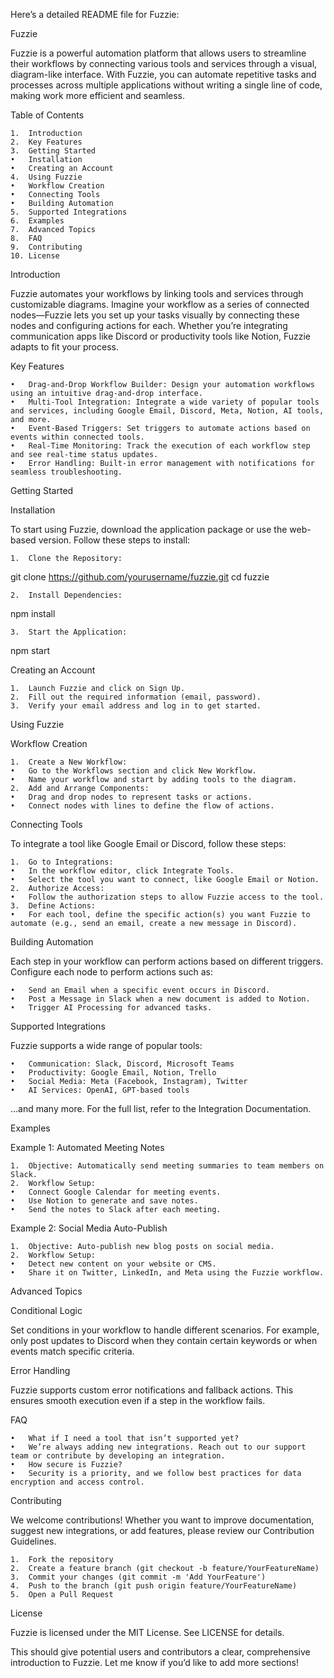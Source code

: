 Here’s a detailed README file for Fuzzie:

Fuzzie

Fuzzie is a powerful automation platform that allows users to streamline their workflows by connecting various tools and services through a visual, diagram-like interface. With Fuzzie, you can automate repetitive tasks and processes across multiple applications without writing a single line of code, making work more efficient and seamless.

Table of Contents

	1.	Introduction
	2.	Key Features
	3.	Getting Started
	•	Installation
	•	Creating an Account
	4.	Using Fuzzie
	•	Workflow Creation
	•	Connecting Tools
	•	Building Automation
	5.	Supported Integrations
	6.	Examples
	7.	Advanced Topics
	8.	FAQ
	9.	Contributing
	10.	License

Introduction

Fuzzie automates your workflows by linking tools and services through customizable diagrams. Imagine your workflow as a series of connected nodes—Fuzzie lets you set up your tasks visually by connecting these nodes and configuring actions for each. Whether you’re integrating communication apps like Discord or productivity tools like Notion, Fuzzie adapts to fit your process.

Key Features

	•	Drag-and-Drop Workflow Builder: Design your automation workflows using an intuitive drag-and-drop interface.
	•	Multi-Tool Integration: Integrate a wide variety of popular tools and services, including Google Email, Discord, Meta, Notion, AI tools, and more.
	•	Event-Based Triggers: Set triggers to automate actions based on events within connected tools.
	•	Real-Time Monitoring: Track the execution of each workflow step and see real-time status updates.
	•	Error Handling: Built-in error management with notifications for seamless troubleshooting.

Getting Started

Installation

To start using Fuzzie, download the application package or use the web-based version. Follow these steps to install:

	1.	Clone the Repository:

git clone https://github.com/yourusername/fuzzie.git
cd fuzzie


	2.	Install Dependencies:

npm install


	3.	Start the Application:

npm start



Creating an Account

	1.	Launch Fuzzie and click on Sign Up.
	2.	Fill out the required information (email, password).
	3.	Verify your email address and log in to get started.

Using Fuzzie

Workflow Creation

	1.	Create a New Workflow:
	•	Go to the Workflows section and click New Workflow.
	•	Name your workflow and start by adding tools to the diagram.
	2.	Add and Arrange Components:
	•	Drag and drop nodes to represent tasks or actions.
	•	Connect nodes with lines to define the flow of actions.

Connecting Tools

To integrate a tool like Google Email or Discord, follow these steps:

	1.	Go to Integrations:
	•	In the workflow editor, click Integrate Tools.
	•	Select the tool you want to connect, like Google Email or Notion.
	2.	Authorize Access:
	•	Follow the authorization steps to allow Fuzzie access to the tool.
	3.	Define Actions:
	•	For each tool, define the specific action(s) you want Fuzzie to automate (e.g., send an email, create a new message in Discord).

Building Automation

Each step in your workflow can perform actions based on different triggers. Configure each node to perform actions such as:

	•	Send an Email when a specific event occurs in Discord.
	•	Post a Message in Slack when a new document is added to Notion.
	•	Trigger AI Processing for advanced tasks.

Supported Integrations

Fuzzie supports a wide range of popular tools:

	•	Communication: Slack, Discord, Microsoft Teams
	•	Productivity: Google Email, Notion, Trello
	•	Social Media: Meta (Facebook, Instagram), Twitter
	•	AI Services: OpenAI, GPT-based tools

…and many more. For the full list, refer to the Integration Documentation.

Examples

Example 1: Automated Meeting Notes

	1.	Objective: Automatically send meeting summaries to team members on Slack.
	2.	Workflow Setup:
	•	Connect Google Calendar for meeting events.
	•	Use Notion to generate and save notes.
	•	Send the notes to Slack after each meeting.

Example 2: Social Media Auto-Publish

	1.	Objective: Auto-publish new blog posts on social media.
	2.	Workflow Setup:
	•	Detect new content on your website or CMS.
	•	Share it on Twitter, LinkedIn, and Meta using the Fuzzie workflow.

Advanced Topics

Conditional Logic

Set conditions in your workflow to handle different scenarios. For example, only post updates to Discord when they contain certain keywords or when events match specific criteria.

Error Handling

Fuzzie supports custom error notifications and fallback actions. This ensures smooth execution even if a step in the workflow fails.

FAQ

	•	What if I need a tool that isn’t supported yet?
	•	We’re always adding new integrations. Reach out to our support team or contribute by developing an integration.
	•	How secure is Fuzzie?
	•	Security is a priority, and we follow best practices for data encryption and access control.

Contributing

We welcome contributions! Whether you want to improve documentation, suggest new integrations, or add features, please review our Contribution Guidelines.

	1.	Fork the repository
	2.	Create a feature branch (git checkout -b feature/YourFeatureName)
	3.	Commit your changes (git commit -m 'Add YourFeature')
	4.	Push to the branch (git push origin feature/YourFeatureName)
	5.	Open a Pull Request

License

Fuzzie is licensed under the MIT License. See LICENSE for details.

This should give potential users and contributors a clear, comprehensive introduction to Fuzzie. Let me know if you’d like to add more sections!